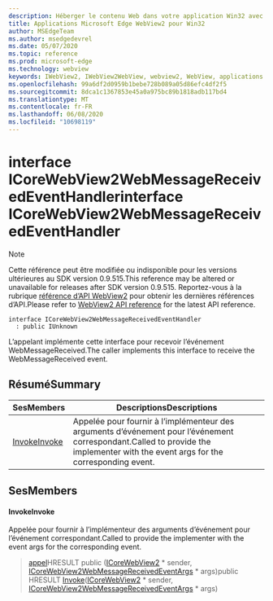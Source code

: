 ```yaml
---
description: Héberger le contenu Web dans votre application Win32 avec le contrôle Microsoft Edge WebView2
title: Applications Microsoft Edge WebView2 pour Win32
author: MSEdgeTeam
ms.author: msedgedevrel
ms.date: 05/07/2020
ms.topic: reference
ms.prod: microsoft-edge
ms.technology: webview
keywords: IWebView2, IWebView2WebView, webview2, WebView, applications Win32, Win32, Edge, ICoreWebView2, ICoreWebView2Controller, contrôle de navigateur, html Edge
ms.openlocfilehash: 99a6df2d0959b1bebe728b089a05d86efc4df2f5
ms.sourcegitcommit: 8dca1c1367853e45a0a975bc89b1818adb117bd4
ms.translationtype: MT
ms.contentlocale: fr-FR
ms.lasthandoff: 06/08/2020
ms.locfileid: "10698119"
---
```

# <span data-ttu-id="219bf-104">interface ICoreWebView2WebMessageReceivedEventHandler</span><span class="sxs-lookup"><span data-stu-id="219bf-104">interface ICoreWebView2WebMessageReceivedEventHandler</span></span> 

> [!NOTE]
> <span data-ttu-id="219bf-105">Cette référence peut être modifiée ou indisponible pour les versions ultérieures au SDK version 0.9.515.</span><span class="sxs-lookup"><span data-stu-id="219bf-105">This reference may be altered or unavailable for releases after SDK version 0.9.515.</span></span> <span data-ttu-id="219bf-106">Reportez-vous à la rubrique [référence d’API WebView2](../../../webview2-api-reference.md) pour obtenir les dernières références d’API.</span><span class="sxs-lookup"><span data-stu-id="219bf-106">Please refer to [WebView2 API reference](../../../webview2-api-reference.md) for the latest API reference.</span></span>

```
interface ICoreWebView2WebMessageReceivedEventHandler
  : public IUnknown
```

<span data-ttu-id="219bf-107">L’appelant implémente cette interface pour recevoir l’événement WebMessageReceived.</span><span class="sxs-lookup"><span data-stu-id="219bf-107">The caller implements this interface to receive the WebMessageReceived event.</span></span>

## <span data-ttu-id="219bf-108">Résumé</span><span class="sxs-lookup"><span data-stu-id="219bf-108">Summary</span></span>

 <span data-ttu-id="219bf-109">Ses</span><span class="sxs-lookup"><span data-stu-id="219bf-109">Members</span></span>                        | <span data-ttu-id="219bf-110">Descriptions</span><span class="sxs-lookup"><span data-stu-id="219bf-110">Descriptions</span></span>
--------------------------------|---------------------------------------------
[<span data-ttu-id="219bf-111">Invoke</span><span class="sxs-lookup"><span data-stu-id="219bf-111">Invoke</span></span>](#invoke) | <span data-ttu-id="219bf-112">Appelée pour fournir à l’implémenteur des arguments d’événement pour l’événement correspondant.</span><span class="sxs-lookup"><span data-stu-id="219bf-112">Called to provide the implementer with the event args for the corresponding event.</span></span>

## <span data-ttu-id="219bf-113">Ses</span><span class="sxs-lookup"><span data-stu-id="219bf-113">Members</span></span>

#### <span data-ttu-id="219bf-114">Invoke</span><span class="sxs-lookup"><span data-stu-id="219bf-114">Invoke</span></span> 

<span data-ttu-id="219bf-115">Appelée pour fournir à l’implémenteur des arguments d’événement pour l’événement correspondant.</span><span class="sxs-lookup"><span data-stu-id="219bf-115">Called to provide the implementer with the event args for the corresponding event.</span></span>

> <span data-ttu-id="219bf-116">[appel](#invoke)HRESULT public ([ICoreWebView2](icorewebview2.md) \* sender, [ICoreWebView2WebMessageReceivedEventArgs](icorewebview2webmessagereceivedeventargs.md) \* args)</span><span class="sxs-lookup"><span data-stu-id="219bf-116">public HRESULT [Invoke](#invoke)([ICoreWebView2](icorewebview2.md) \* sender, [ICoreWebView2WebMessageReceivedEventArgs](icorewebview2webmessagereceivedeventargs.md) \* args)</span></span>

